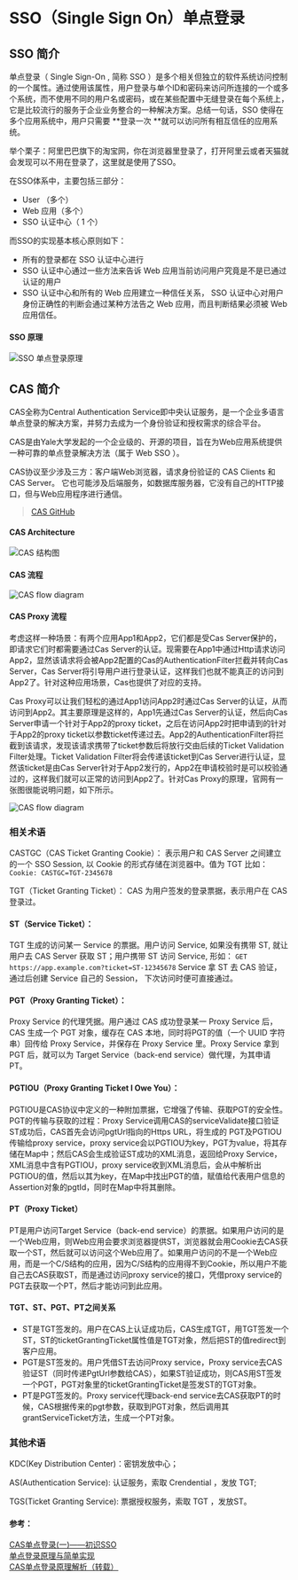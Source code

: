 # SSO（Single Sign On）单点登录
## SSO 简介
单点登录（ Single Sign-On , 简称 SSO ）是多个相关但独立的软件系统访问控制的一个属性。通过使用该属性，用户登录与单个ID和密码来访问所连接的一个或多个系统，而不使用不同的用户名或密码，或在某些配置中无缝登录在每个系统上，它是比较流行的服务于企业业务整合的一种解决方案。总结一句话，SSO 使得在多个应用系统中，用户只需要 **登录一次 **就可以访问所有相互信任的应用系统。

举个栗子：阿里巴巴旗下的淘宝网，你在浏览器里登录了，打开阿里云或者天猫就会发现可以不用在登录了，这里就是使用了SSO。

在SSO体系中，主要包括三部分：

- User （多个）
- Web 应用（多个）
- SSO 认证中心（ 1 个）

而SSO的实现基本核心原则如下：

- 所有的登录都在 SSO 认证中心进行
- SSO 认证中心通过一些方法来告诉 Web 应用当前访问用户究竟是不是已通过认证的用户
- SSO 认证中心和所有的 Web 应用建立一种信任关系， SSO 认证中心对用户身份正确性的判断会通过某种方法告之 Web 应用，而且判断结果必须被 Web 应用信任。

#### SSO 原理

![SSO 单点登录原理](/resources/img/sso/sso.png)

## CAS 简介
CAS全称为Central Authentication Service即中央认证服务，是一个企业多语言单点登录的解决方案，并努力去成为一个身份验证和授权需求的综合平台。

CAS是由Yale大学发起的一个企业级的、开源的项目，旨在为Web应用系统提供一种可靠的单点登录解决方法（属于 Web SSO ）。

CAS协议至少涉及三方：客户端Web浏览器，请求身份验证的 CAS Clients 和 CAS Server。 它也可能涉及后端服务，如数据库服务器，它没有自己的HTTP接口，但与Web应用程序进行通信。

> [CAS GitHub](https://github.com/apereo/cas)

#### CAS Architecture

![CAS 结构图](/resources/img/cas/cas_architecture.png)

#### CAS 流程

![CAS flow diagram](../resources/img/cas/cas_flow_diagram.png)

#### CAS Proxy 流程

考虑这样一种场景：有两个应用App1和App2，它们都是受Cas Server保护的，即请求它们时都需要通过Cas Server的认证。现需要在App1中通过Http请求访问App2，显然该请求将会被App2配置的Cas的AuthenticationFilter拦截并转向Cas Server，Cas Server将引导用户进行登录认证，这样我们也就不能真正的访问到App2了。针对这种应用场景，Cas也提供了对应的支持。

Cas Proxy可以让我们轻松的通过App1访问App2时通过Cas Server的认证，从而访问到App2。其主要原理是这样的，App1先通过Cas Server的认证，然后向Cas Server申请一个针对于App2的proxy ticket，之后在访问App2时把申请到的针对于App2的proxy ticket以参数ticket传递过去。App2的AuthenticationFilter将拦截到该请求，发现该请求携带了ticket参数后将放行交由后续的Ticket Validation Filter处理。Ticket Validation Filter将会传递该ticket到Cas Server进行认证，显然该ticket是由Cas Server针对于App2发行的，App2在申请校验时是可以校验通过的，这样我们就可以正常的访问到App2了。针对Cas Proxy的原理，官网有一张图很能说明问题，如下所示。

![CAS flow diagram](/resources/img/cas/cas_proxy_flow_diagram.jpg)


### 相关术语

CASTGC（CAS Ticket Granting Cookie）： 表示用户和 CAS Server 之间建立的一个 SSO Session, 以 Cookie 的形式存储在浏览器中。值为 TGT 比如：```Cookie: CASTGC=TGT-2345678```

TGT（Ticket Granting Ticket）： CAS 为用户签发的登录票据，表示用户在 CAS 登录过。

#### ST（Service Ticket）： 
TGT 生成的访问某一 Service 的票据。用户访问 Service, 如果没有携带 ST, 就让用户去 CAS Server 获取 ST；用户携带 ST 访问 Service, 形如： ```GET https://app.example.com?ticket=ST-12345678```  Service 拿 ST 去 CAS 验证，通过后创建 Service 自己的 Session， 下次访问时便可直接通过。

#### PGT（Proxy Granting Ticket）： 
Proxy Service 的代理凭据。用户通过 CAS 成功登录某一 Proxy Service 后，CAS 生成一个 PGT 对象，缓存在 CAS 本地，同时将PGT的值（一个 UUID 字符串）回传给 Proxy Service，并保存在 Proxy Service 里。Proxy Service 拿到 PGT 后，就可以为 Target Service（back-end service）做代理，为其申请 PT。

#### PGTIOU（Proxy Granting Ticket I Owe You）： 
PGTIOU是CAS协议中定义的一种附加票据，它增强了传输、获取PGT的安全性。
PGT的传输与获取的过程：Proxy Service调用CAS的serviceValidate接口验证ST成功后，CAS首先会访问pgtUrl指向的Https URL，将生成的 PGT及PGTIOU传输给proxy service，proxy service会以PGTIOU为key，PGT为value，将其存储在Map中；然后CAS会生成验证ST成功的XML消息，返回给Proxy Service，XML消息中含有PGTIOU，proxy service收到XML消息后，会从中解析出PGTIOU的值，然后以其为key，在Map中找出PGT的值，赋值给代表用户信息的Assertion对象的pgtId，同时在Map中将其删除。

#### PT（Proxy Ticket）
PT是用户访问Target Service（back-end service）的票据。如果用户访问的是一个Web应用，则Web应用会要求浏览器提供ST，浏览器就会用Cookie去CAS获取一个ST，然后就可以访问这个Web应用了。如果用户访问的不是一个Web应用，而是一个C/S结构的应用，因为C/S结构的应用得不到Cookie，所以用户不能自己去CAS获取ST，而是通过访问proxy service的接口，凭借proxy service的PGT去获取一个PT，然后才能访问到此应用。

#### TGT、ST、PGT、PT之间关系
- ST是TGT签发的。用户在CAS上认证成功后，CAS生成TGT，用TGT签发一个ST，ST的ticketGrantingTicket属性值是TGT对象，然后把ST的值redirect到客户应用。
- PGT是ST签发的。用户凭借ST去访问Proxy service，Proxy service去CAS验证ST（同时传递PgtUrl参数给CAS），如果ST验证成功，则CAS用ST签发一个PGT，PGT对象里的ticketGrantingTicket是签发ST的TGT对象。
- PT是PGT签发的。Proxy service代理back-end service去CAS获取PT的时候，CAS根据传来的pgt参数，获取到PGT对象，然后调用其grantServiceTicket方法，生成一个PT对象。


### 其他术语
KDC(Key Distribution Center)：密钥发放中心；

AS(Authentication Service): 认证服务，索取 Crendential ，发放 TGT;

TGS(Ticket Granting Service): 票据授权服务，索取 TGT ，发放ST。


#### 参考：
[CAS单点登录(一)——初识SSO](https://blog.csdn.net/anumbrella/article/details/80821486)  
[单点登录原理与简单实现](https://www.cnblogs.com/ywlaker/p/6113927.html)  
[CAS单点登录原理解析（转载）](https://www.cnblogs.com/lihuidu/p/6495247.html)